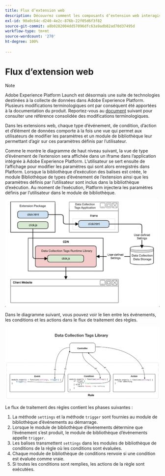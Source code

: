 ```yaml
---
title: Flux d’extension web
description: Découvrez comment les composants d’extension web interagissent les uns avec les autres au moment de l’exécution dans Adobe Experience Platform.
exl-id: 90a0c64c-d240-4e2c-876b-22f05d6f3f82
source-git-commit: a8b0282004dd57096dfc63a9adb82ad70d37495d
workflow-type: tm+mt
source-wordcount: '270'
ht-degree: 100%

---
```


# Flux d’extension web

>[!NOTE]
>
>Adobe Experience Platform Launch est désormais une suite de technologies destinées à la collecte de données dans Adobe Experience Platform. Plusieurs modifications terminologiques ont par conséquent été apportées à la documentation du produit. Reportez-vous au [document](../../term-updates.md) suivant pour consulter une référence consolidée des modifications terminologiques.

Dans les extensions web, chaque type d’événement, de condition, d’action et d’élément de données comporte à la fois une vue qui permet aux utilisateurs de modifier les paramètres et un module de bibliothèque leur permettant d’agir sur ces paramètres définis par l’utilisateur.

Comme le montre le diagramme de haut niveau suivant, la vue de type d’événement de l’extension sera affichée dans un iframe dans l’application intégrée à Adobe Experience Platform. L’utilisateur se sert ensuite de l’affichage pour modifier les paramètres qui sont alors enregistrés dans Platform. Lorsque la bibliothèque d’exécution des balises est créée, le module Bibliothèque de types d’événement de l’extension ainsi que les paramètres définis par l’utilisateur sont inclus dans la bibliothèque d’exécution. Au moment de l’exécution, Platform injectera les paramètres définis par l’utilisateur dans le module de bibliothèque.

![diagramme de flux d’extension](../images/flow/web/extension-flow.png)

Dans le diagramme suivant, vous pouvez voir le lien entre les événements, les conditions et les actions dans le flux de traitement des règles.

![diagramme de flux de traitement des règles](../images/flow/web/rule-processing-flow.png)

Le flux de traitement des règles contient les phases suivantes :

1. La méthode `settings` et la méthode `trigger` sont fournies au module de bibliothèque d’événements au démarrage.
1. Lorsque le module de bibliothèque d’événements détermine que l’événement s’est produit, le module de bibliothèque d’événements appelle `trigger`.
1. Les balises transmettent `settings` dans les modules de bibliothèque de conditions de la règle où les conditions sont évaluées.
1. Chaque module de bibliothèque de conditions renvoie si une condition est évaluée comme vraie.
1. Si toutes les conditions sont remplies, les actions de la règle sont exécutées.
